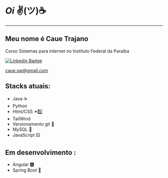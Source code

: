 # ***Oi***  ✌(ツ)☕
---
## Meu nome é Caue Trajano     
Curso Sistemas para internet no Instituto Federal da Paraíba </br>

[![Linkedin Badge](https://img.shields.io/badge/-Linkedin-blue?style=for-the-badge&logo=Linkedin&logoColor=white&link=https://github.com/arthurspk)](https://www.linkedin.com/in/caue-trajano-41420a240/)

<a href="mailto:caue.sw@gmail.com">caue.sw@gmail.com</a>

## Stacks atuais:

* Java ☕
* Python 
* Html/CSS ✴5️⃣
* TailWind
* Versionamento git 🐙
* MySQL 🐬
* JavaScript 🟨

## Em desenvolvimento :
* Angular 🅰
* Spring Boot 🌿
